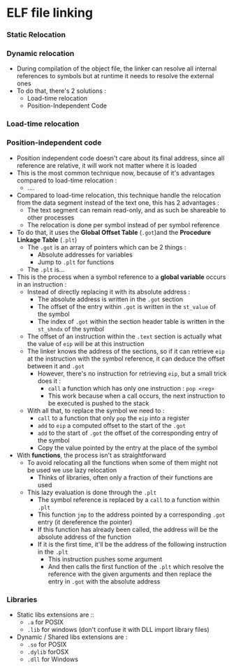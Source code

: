 # ELF file linking

### Static Relocation

### Dynamic relocation

* During compilation of the object file, the linker can resolve all internal references to symbols but at runtime it needs to resolve the external ones
* To do that, there's 2 solutions :
  * Load-time relocation
  * Position-Independent Code

### Load-time relocation

### Position-independent code

* Position independent code doesn't care about its final address, since all reference are relative, it will work not matter where it is loaded
* This is the most common technique now, because of it's advantages compared to load-time relocation :
  * ....
* Compared to load-time relocation, this technique handle the relocation from the data segment instead of the text one, this has 2 advantages :
  * The text segment can remain read-only, and as such be shareable to other processes
  * The relocation is done per symbol instead of per symbol reference
* To do that, it uses the **Global Offset Table** \(`.got`\)and the **Procedure Linkage Table** \(`.plt`\)
  * The `.got` is an array of pointers which can be 2 things :
    * Absolute addresses for variables
    * Jump to `.plt` for functions
  * The `.plt` is...
* This is the process when a symbol reference to a **global variable** occurs in an instruction :
  * Instead of directly replacing it with its absolute address :
    * The absolute address is written in the `.got` section
    * The offset of the entry within `.got` is written in the `st_value` of the symbol
    * The index of `.got` within the section header table is written in the `st_shndx` of the symbol
  * The offset of an instruction within the `.text` section is actually what the value of `eip` will be at this instruction
  * The linker knows the address of the sections, so if it can retrieve `eip` at the instruction with the symbol reference, it can deduce the offset between it and `.got`
    * However, there's no instruction for retrieving `eip`, but a small trick does it :
      * `call` a function which has only one instruction : `pop <reg>`
      * This work because when a call occurs, the next instruction to be executed is pushed to the stack
  * With all that, to replace the symbol we need to :
    * `call` to a function that only `pop` the `eip` into a register
    * `add`  to `eip` a computed offset to the start of the `.got` 
    * `add` to the start of `.got` the offset of the corresponding entry of the symbol
    * Copy the value pointed by the entry at the place of the symbol
* With **functions**, the process isn't as straightforward
  * To avoid relocating all the functions when some of them might not be used we use lazy relocation
    * Thinks of libraries, often only a fraction of their functions are used
  * This lazy evaluation is done through the `.plt`
    * The symbol reference is replaced by a `call` to a function within `.plt`
    * This function `jmp` to the address pointed by a corresponding `.got` entry \(it dereference the pointer\)
    * If this function has already been called, the address will be the absolute address of the function
    * If it is the first time, it'll be the address of the following instruction in the `.plt`
      * This instruction pushes some argument
      * And then calls the first function of the `.plt` which resolve the reference with the given arguments and then replace the entry in `.got` with the absolute address

### Libraries

* Static libs extensions are ::
  * `.a` for POSIX
  * `.lib` for windows \(don't confuse it with DLL import library files\)
* Dynamic / Shared libs extensions are :
  * `.so` for POSIX
  * `.dylib` forOSX
  * `.dll` for Windows

